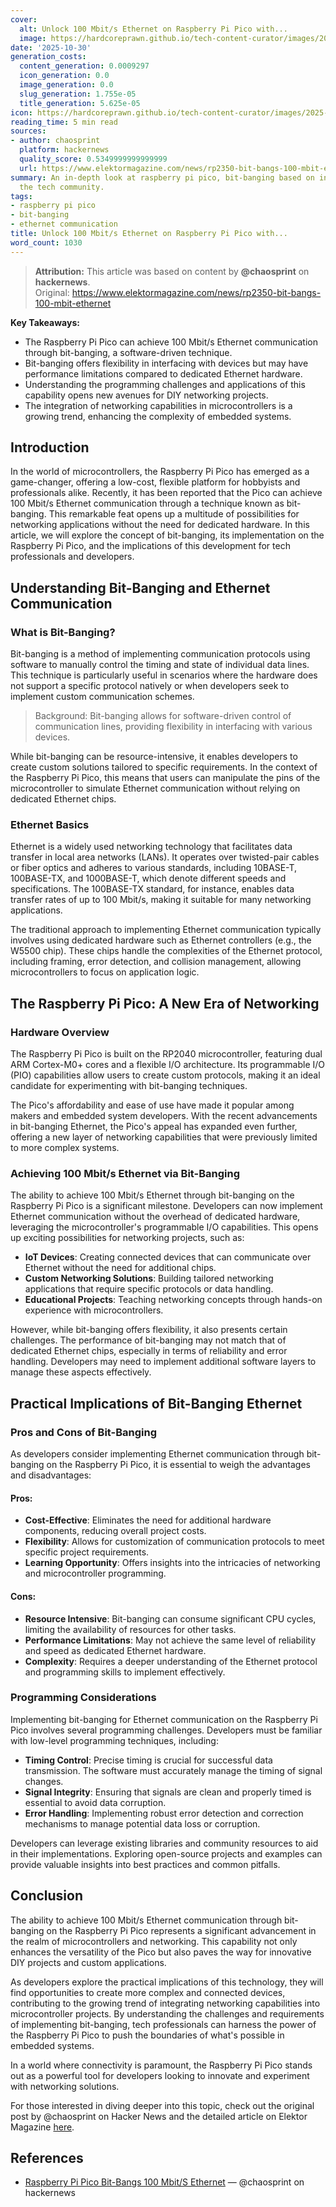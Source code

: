 ```yaml
---
cover:
  alt: Unlock 100 Mbit/s Ethernet on Raspberry Pi Pico with...
  image: https://hardcoreprawn.github.io/tech-content-curator/images/2025-10-30-unlock-100-mbit-ethernet-pico.png
date: '2025-10-30'
generation_costs:
  content_generation: 0.0009297
  icon_generation: 0.0
  image_generation: 0.0
  slug_generation: 1.755e-05
  title_generation: 5.625e-05
icon: https://hardcoreprawn.github.io/tech-content-curator/images/2025-10-30-unlock-100-mbit-ethernet-pico-icon.png
reading_time: 5 min read
sources:
- author: chaosprint
  platform: hackernews
  quality_score: 0.5349999999999999
  url: https://www.elektormagazine.com/news/rp2350-bit-bangs-100-mbit-ethernet
summary: An in-depth look at raspberry pi pico, bit-banging based on insights from
  the tech community.
tags:
- raspberry pi pico
- bit-banging
- ethernet communication
title: Unlock 100 Mbit/s Ethernet on Raspberry Pi Pico with...
word_count: 1030
---
```


> **Attribution:** This article was based on content by **@chaosprint** on **hackernews**.  
> Original: https://www.elektormagazine.com/news/rp2350-bit-bangs-100-mbit-ethernet

**Key Takeaways:**
- The Raspberry Pi Pico can achieve 100 Mbit/s Ethernet communication through bit-banging, a software-driven technique.
- Bit-banging offers flexibility in interfacing with devices but may have performance limitations compared to dedicated Ethernet hardware.
- Understanding the programming challenges and applications of this capability opens new avenues for DIY networking projects.
- The integration of networking capabilities in microcontrollers is a growing trend, enhancing the complexity of embedded systems.

## Introduction

In the world of microcontrollers, the Raspberry Pi Pico has emerged as a game-changer, offering a low-cost, flexible platform for hobbyists and professionals alike. Recently, it has been reported that the Pico can achieve 100 Mbit/s Ethernet communication through a technique known as bit-banging. This remarkable feat opens up a multitude of possibilities for networking applications without the need for dedicated hardware. In this article, we will explore the concept of bit-banging, its implementation on the Raspberry Pi Pico, and the implications of this development for tech professionals and developers. 

## Understanding Bit-Banging and Ethernet Communication

### What is Bit-Banging?

Bit-banging is a method of implementing communication protocols using software to manually control the timing and state of individual data lines. This technique is particularly useful in scenarios where the hardware does not support a specific protocol natively or when developers seek to implement custom communication schemes. 

> Background: Bit-banging allows for software-driven control of communication lines, providing flexibility in interfacing with various devices.

While bit-banging can be resource-intensive, it enables developers to create custom solutions tailored to specific requirements. In the context of the Raspberry Pi Pico, this means that users can manipulate the pins of the microcontroller to simulate Ethernet communication without relying on dedicated Ethernet chips.

### Ethernet Basics

Ethernet is a widely used networking technology that facilitates data transfer in local area networks (LANs). It operates over twisted-pair cables or fiber optics and adheres to various standards, including 10BASE-T, 100BASE-TX, and 1000BASE-T, which denote different speeds and specifications. The 100BASE-TX standard, for instance, enables data transfer rates of up to 100 Mbit/s, making it suitable for many networking applications.

The traditional approach to implementing Ethernet communication typically involves using dedicated hardware such as Ethernet controllers (e.g., the W5500 chip). These chips handle the complexities of the Ethernet protocol, including framing, error detection, and collision management, allowing microcontrollers to focus on application logic.

## The Raspberry Pi Pico: A New Era of Networking

### Hardware Overview

The Raspberry Pi Pico is built on the RP2040 microcontroller, featuring dual ARM Cortex-M0+ cores and a flexible I/O architecture. Its programmable I/O (PIO) capabilities allow users to create custom protocols, making it an ideal candidate for experimenting with bit-banging techniques. 

The Pico's affordability and ease of use have made it popular among makers and embedded system developers. With the recent advancements in bit-banging Ethernet, the Pico's appeal has expanded even further, offering a new layer of networking capabilities that were previously limited to more complex systems.

### Achieving 100 Mbit/s Ethernet via Bit-Banging

The ability to achieve 100 Mbit/s Ethernet through bit-banging on the Raspberry Pi Pico is a significant milestone. Developers can now implement Ethernet communication without the overhead of dedicated hardware, leveraging the microcontroller's programmable I/O capabilities. This opens up exciting possibilities for networking projects, such as:

- **IoT Devices**: Creating connected devices that can communicate over Ethernet without the need for additional chips.
- **Custom Networking Solutions**: Building tailored networking applications that require specific protocols or data handling.
- **Educational Projects**: Teaching networking concepts through hands-on experience with microcontrollers.

However, while bit-banging offers flexibility, it also presents certain challenges. The performance of bit-banging may not match that of dedicated Ethernet chips, especially in terms of reliability and error handling. Developers may need to implement additional software layers to manage these aspects effectively.

## Practical Implications of Bit-Banging Ethernet

### Pros and Cons of Bit-Banging

As developers consider implementing Ethernet communication through bit-banging on the Raspberry Pi Pico, it is essential to weigh the advantages and disadvantages:

#### Pros:
- **Cost-Effective**: Eliminates the need for additional hardware components, reducing overall project costs.
- **Flexibility**: Allows for customization of communication protocols to meet specific project requirements.
- **Learning Opportunity**: Offers insights into the intricacies of networking and microcontroller programming.

#### Cons:
- **Resource Intensive**: Bit-banging can consume significant CPU cycles, limiting the availability of resources for other tasks.
- **Performance Limitations**: May not achieve the same level of reliability and speed as dedicated Ethernet hardware.
- **Complexity**: Requires a deeper understanding of the Ethernet protocol and programming skills to implement effectively.

### Programming Considerations

Implementing bit-banging for Ethernet communication on the Raspberry Pi Pico involves several programming challenges. Developers must be familiar with low-level programming techniques, including:

- **Timing Control**: Precise timing is crucial for successful data transmission. The software must accurately manage the timing of signal changes.
- **Signal Integrity**: Ensuring that signals are clean and properly timed is essential to avoid data corruption.
- **Error Handling**: Implementing robust error detection and correction mechanisms to manage potential data loss or corruption.

Developers can leverage existing libraries and community resources to aid in their implementations. Exploring open-source projects and examples can provide valuable insights into best practices and common pitfalls.

## Conclusion

The ability to achieve 100 Mbit/s Ethernet communication through bit-banging on the Raspberry Pi Pico represents a significant advancement in the realm of microcontrollers and networking. This capability not only enhances the versatility of the Pico but also paves the way for innovative DIY projects and custom applications.

As developers explore the practical implications of this technology, they will find opportunities to create more complex and connected devices, contributing to the growing trend of integrating networking capabilities into microcontroller projects. By understanding the challenges and requirements of implementing bit-banging, tech professionals can harness the power of the Raspberry Pi Pico to push the boundaries of what's possible in embedded systems.

In a world where connectivity is paramount, the Raspberry Pi Pico stands out as a powerful tool for developers looking to innovate and experiment with networking solutions. 

For those interested in diving deeper into this topic, check out the original post by @chaosprint on Hacker News and the detailed article on Elektor Magazine [here](https://www.elektormagazine.com/news/rp2350-bit-bangs-100-mbit-ethernet).

## References

- [Raspberry Pi Pico Bit-Bangs 100 Mbit/S Ethernet](https://www.elektormagazine.com/news/rp2350-bit-bangs-100-mbit-ethernet) — @chaosprint on hackernews